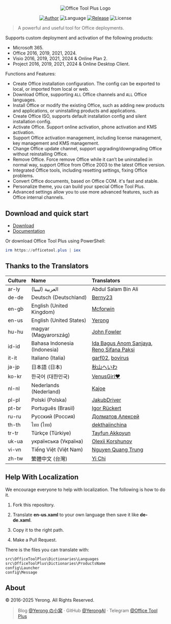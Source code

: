 #

<p align="center">
<img alt="Office Tool Plus Logo" src="https://otp.landian.vip/static/images/logo.webp"/>
</p>

<p align="center">
<a href="https://www.coolhub.top/" target="_blank"><img alt="Author" src="https://img.shields.io/badge/Author-Yerong-blue?style=flat-square"/></a>
<img alt="Language" src="https://img.shields.io/badge/Language-C%23-green?style=flat-square"/>
<a href="https://otp.landian.vip/" target="_blank"><img alt="Release" 
src="https://img.shields.io/github/v/release/YerongAI/Office-Tool?style=flat-square"/></a>
<img alt="License" src="https://img.shields.io/github/license/YerongAI/Office-Tool?style=flat-square"/>
</p>

> A powerful and useful tool for Office deployments.

Supports custom deployment and activation of the following products:

- Microsoft 365.
- Office 2016, 2019, 2021, 2024.
- Visio 2016, 2019, 2021, 2024 & Online Plan 2.
- Project 2016, 2019, 2021, 2024 & Online Desktop Client.

Functions and Features:

- Create Office installation configuration. The config can be exported to local, or imported from local or web.
- Download Office, supporting `ALL` Office channels and `ALL` Office languages.
- Install Office or modify the existing Office, such as adding new products and applications, or uninstalling products and applications.
- Create Office ISO, supports default installation config and silent installation config.
- Activate Office. Support online activation, phone activation and KMS activation.
- Support Office activation management, including license management, key management and KMS management.
- Change Office update channel, support upgrading/downgrading Office without reinstalling Office.
- Remove Office. Force remove Office while it can’t be uninstalled in normal way, support Office from Office 2003 to the latest Office version.
- Integrated Office tools, including resetting settings, fixing Office problems.
- Convert Office documents, based on Office COM. it's fast and stable.
- Personalize theme, you can build your special Office Tool Plus.
- Advanced settings allow you to use more advanced features, such as Office internal channels.

## Download and quick start

- [Download](https://otp.landian.vip/download.html)
- [Documentation](https://otp.landian.vip/help/)

Or download Office Tool Plus using PowerShell:

```powershell
irm https://officetool.plus | iex
```

## Thanks to the Translators

| Culture | Name | Translators |
| :-- | :-- | :-- |
| ar-ly | العربية (ليبيا) | Abdul Salam Bin Ali |
| de-de | Deutsch (Deutschland) | [Berny23](https://steamcommunity.com/id/Berny23) |
| en-gb | English (United Kingdom) | [Mcforwin](https://github.com/Mcforwin) |
| en-us | English (United States) | [Yerong](https://officetool.plus/) |
| hu-hu | magyar (Magyarország) | [John Fowler](https://github.com/JohnFowler58) |
| id-id | Bahasa Indonesia (Indonesia) | [Ida Bagus Anom Sanjaya](https://fb.me/Anom.Sanjaya17), [Reno Sifana Paksi](https://linktr.ee/renosifana.paksi) |
| it-it | Italiano (Italia) | [garf02](https://github.com/garf02), [bovirus](https://github.com/bovirus) |
| ja-jp | 日本語 (日本) | [秋山へいわ](https://github.com/akio1321)|
| ko-kr | 한국어 (대한민국) | [VenusGirl❤](https://github.com/VenusGirl) |
| nl-nl | Nederlands (Nederland) | [Kajoe](https://github.com/Kajoe1) |
| pl-pl | Polski (Polska) | [JakubDriver](https://github.com/jakubdriver) |
| pt-br | Português (Brasil) | [Igor Rückert](https://github.com/igorruckert) |
| ru-ru | Русский (Россия) | [Долматов Алексей](https://github.com/iDolmatov) |
| th-th | ไทย (ไทย) | [dekthaiinchina](https://github.com/dekthaiinchina) |
| tr-tr | Türkçe (Türkiye) | [Tayfun Akkoyun](https://github.com/crasadure) |
| uk-ua | українська (Україна) | [Olexii Korshunov](https://github.com/korshunov-olexiy) |
| vi-vn | Tiếng Việt (Việt Nam) | [Nguyen Quang Trung](https://github.com/TrungThachDau) |
| zh-tw | 繁體中文 (台灣) | [Yi Chi](https://www.cotpear.com) |

## Help With Localization

We encourage everyone to help with localization. The following is how to do it.

1. Fork this repository.

2. Translate **en-us.xaml** to your own language then save it like **de-de.xaml**.

3. Copy it to the right path.

4. Make a Pull Request.

There is the files you can translate with:

``` batch
src\OfficeToolPlus\Dictionaries\Languages
src\OfficeToolPlus\Dictionaries\ProductsName
config\Launcher
config\Message
```

## About

© 2016-2025 Yerong. All Rights Reserved.

> Blog [@Yerong の小窝](https://www.coolhub.top/) · GitHub [@YerongAI](https://github.com/YerongAI) · Telegram [@Office Tool Plus](https://t.me/s/otp_channel)
